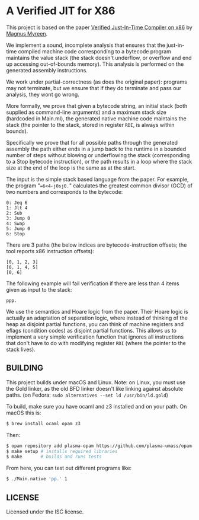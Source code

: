 A Verified JIT for X86
======================

This project is based on the paper [Verified Just-In-Time Compiler on
x86](https://www.cl.cam.ac.uk/~mom22/jit/jit.pdf) by [Magnus
Myreen](https://www.cl.cam.ac.uk/~mom22/).

We implement a sound, incomplete analysis that ensures that the
just-in-time compiled machine code corresponding to a bytecode program
maintains the value stack (the stack doesn't underflow, or overflow
and end up accessing out-of-bounds memory).  This analysis is
performed on the generated assembly instructions.

We work under partial-correctness (as does the original paper):
programs may not terminate, but we ensure that if they do terminate
and pass our analysis, they wont go wrong.

More formally, we prove that given a bytecode string, an initial stack
(both supplied as command-line arguments) and a maximum stack size
(hardcoded in Main.ml), the generated native machine code maintains
the stack (the pointer to the stack, stored in register `RDI`, is
always within bounds).

Specifically we prove that for all possible paths through the
generated assembly the path either ends in a jump back to the runtime
in a bounded number of steps without blowing or underflowing the stack
(corresponding to a Stop bytecode instruction), or the path results in
a loop where the stack size at the end of the loop is the same as at
the start.

The input is the simple stack based language from the paper.  For
example, the program "`=6<4-j0sj0.`" calculates the greatest common
divisor (GCD) of two numbers and corresponds to the bytecode:

```
0: Jeq 6
1: Jlt 4
2: Sub
3: Jump 0
4: Swap
5: Jump 0
6: Stop
```

There are 3 paths (the below indices are bytecode-instruction offsets;
the tool reports x86 instruction offsets):

```
[0, 1, 2, 3]
[0, 1, 4, 5]
[0, 6]
```

The following example will fail verification if there are less than 4
items given as input to the stack:

```
ppp.
```

We use the semantics and Hoare logic from the paper.  Their Hoare
logic is actually an adaptation of separation logic, where instead of
thinking of the heap as disjoint partial functions, you can think of
machine registers and eflags (condition codes) as disjoint partial
functions.  This allows us to implement a very simple verification
function that ignores all instructions that don't have to do with
modifying register `RDI` (where the pointer to the stack lives).


BUILDING
--------

This project builds under macOS and Linux.  Note: on Linux, you must
use the Gold linker, as the old BFD linker doesn't like linking
against absolute paths. (on Fedora: `sudo alternatives --set ld
/usr/bin/ld.gold`)

To build, make sure you have ocaml and z3 installed and on your path.
On macOS this is:

```sh
$ brew install ocaml opam z3
```


Then:

```sh
$ opam repository add plasma-opam https://github.com/plasma-umass/opam-repository.git
$ make setup # installs required libraries
$ make       # builds and runs tests
```

From here, you can test out different programs like:

```sh
$ ./Main.native 'pp.' 1
```


LICENSE
-------

Licensed under the ISC license.
